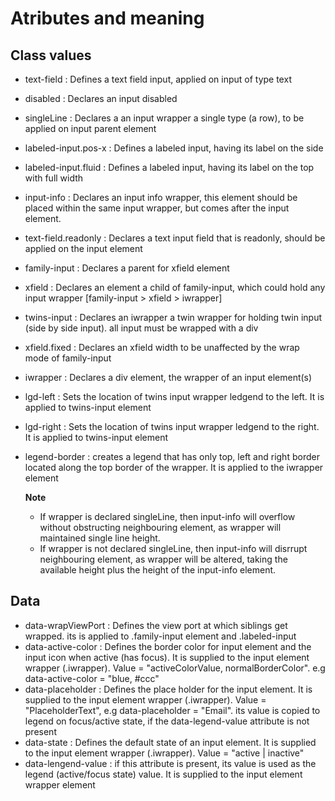 # Atributes and meaning

## Class values
- text-field            : Defines a text field input, applied on input of type text
- disabled              : Declares an input disabled
- singleLine            : Declares a an input wrapper a single type (a row), to be applied on input parent  element
- labeled-input.pos-x   : Defines a labeled input, having its label on the side
- labeled-input.fluid   : Defines a labeled input, having its label on the top with full width
- input-info            : Declares an input info wrapper, this element should be placed within the same input wrapper, but comes after the input element. 
- text-field.readonly   : Declares a text input field that is readonly, should be applied on the input element
- family-input          : Declares a parent for xfield element
- xfield                : Declares an element a child of family-input, which could hold any input wrapper [family-input > xfield > iwrapper]
- twins-input           : Declares an iwrapper a twin wrapper for holding twin input (side by side input). all input must be wrapped with a div
- xfield.fixed          : Declares an xfield width to be unaffected by the wrap mode of family-input
- iwrapper              : Declares a div element, the wrapper of an input element(s)
- lgd-left              : Sets the location of twins input wrapper ledgend to the left. It is applied to twins-input element
- lgd-right             : Sets the location of twins input wrapper ledgend to the right. It is applied to twins-input element
- legend-border         : creates a legend that has only top, left and right border located along the top border of the wrapper. It is applied to the iwrapper element


    **Note**
    - If wrapper is declared singleLine, then input-info will overflow without obstructing neighbouring element, as wrapper will maintained single line height.
    - If wrapper is not declared singleLine, then input-info will disrrupt neighbouring element, as wrapper will be altered, taking the available height plus the height of the input-info element.

## Data 
- data-wrapViewPort     : Defines the view port at which siblings get wrapped. its is applied to .family-input element and .labeled-input
- data-active-color     : Defines the border color for input element and the input icon when active (has focus). It is supplied to the input element wrapper (.iwrapper). Value = "activeColorValue, normalBorderColor". e.g data-active-color = "blue, #ccc" 
- data-placeholder      : Defines the place holder for the input element. It is supplied to the input element wrapper (.iwrapper). Value = "PlaceholderText", e.g data-placeholder = "Email". its value is copied to legend on focus/active state, if the data-legend-value attribute is not present
- data-state            : Defines the default state of an input element. It is supplied to the input element wrapper (.iwrapper). Value = "active | inactive"
- data-lengend-value    : if this attribute is present, its value is used as the legend (active/focus state) value. It is supplied to the input element wrapper element